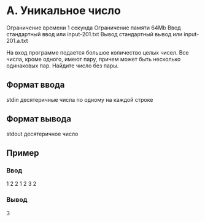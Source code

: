 # A. Уникальное число

Ограничение времени	1 секунда
Ограничение памяти	64Mb
Ввод	стандартный ввод или input-201.txt
Вывод	стандартный вывод или input-201.a.txt

На вход программе подается большое количество целых чисел. Все числа, кроме одного, имеют пару, причем может быть несколько одинаковых пар. Найдите число без пары.

## Формат ввода

stdin десятеричные числа по одному на каждой строке

## Формат вывода

stdout десятеричное число

## Пример

### Ввод	
1
2
2
1
2
3
2

### Вывод
3
